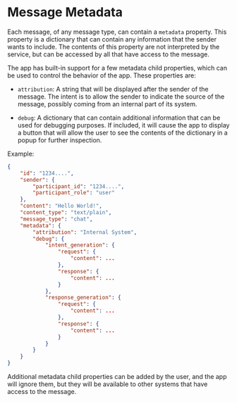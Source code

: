 # Message Metadata

Each message, of any message type, can contain a `metadata` property. This property is a dictionary that can contain any information that the sender wants to include. The contents of this property are not interpreted by the service, but can be accessed by all that have access to the message.

The app has built-in support for a few metadata child properties, which can be used to control the behavior of the app. These properties are:

-   `attribution`: A string that will be displayed after the sender of the message. The intent is to allow the sender to indicate the source of the message, possibly coming from an internal part of its system.

-   `debug`: A dictionary that can contain additional information that can be used for debugging purposes. If included, it will cause the app to display a button that will allow the user to see the contents of the dictionary in a popup for further inspection.

Example:

```json
{
    "id": "1234....",
    "sender": {
        "participant_id": "1234....",
        "participant_role": "user"
    },
    "content": "Hello World!",
    "content_type": "text/plain",
    "message_type": "chat",
    "metadata": {
        "attribution": "Internal System",
        "debug": {
            "intent_generation": {
                "request": {
                    "content": ...
                },
                "response": {
                    "content": ...
                }
            },
            "response_generation": {
                "request": {
                    "content": ...
                },
                "response": {
                    "content": ...
                }
            }
        }
    }
}
```

Additional metadata child properties can be added by the user, and the app will ignore them, but they will be available to other systems that have access to the message.
